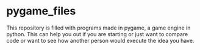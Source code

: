 # pygame_files
This repository is filled with programs made in pygame, a game engine in python. This can help you out if you are starting or just want to compare code or want to see how another person would execute the idea you have.

